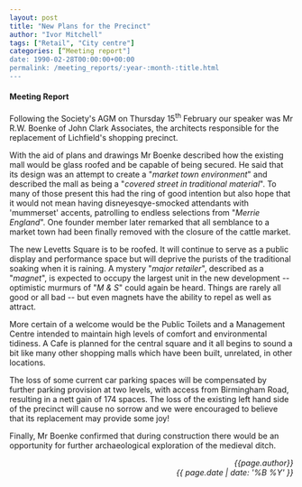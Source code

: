 ```yaml
---
layout: post
title: "New Plans for the Precinct"
author: "Ivor Mitchell"
tags: ["Retail", "City centre"]
categories: [“Meeting report"]
date: 1990-02-28T00:00:00+00:00
permalink: /meeting_reports/:year-:month-:title.html
---
```

#### Meeting Report ####

Following the Society's AGM on Thursday 15<sup>th</sup> February our speaker was Mr R.W. Boenke of John Clark Associates, the architects responsible for the replacement of Lichfield's shopping precinct. 

With the aid of plans and drawings Mr Boenke described how the existing mall would be glass roofed and be capable of being secured. He said that its design was an attempt to create a "*market town environment*" and described the mall as being a "*covered street in traditional material*". To many of those present this had the ring of good intention but also hope that it would not mean having disneyesqye-smocked attendants with 'mummerset' accents, patrolling to endless selections from "*Merrie England*". One founder member later remarked that all semblance to a market town had been finally removed with the closure of the cattle market. 

The new Levetts Square is to be roofed. It will continue to serve as a public display and performance space but will deprive the purists of the traditional soaking when it is raining. A mystery "*major retailer*", described as a "*magnet*", is expected to occupy the largest unit in the new development -- optimistic murmurs of "*M &amp; S*" could again be heard. Things are rarely all good or all bad -- but even magnets have the ability to repel as well as attract. 

More certain of a welcome would be the Public Toilets and a Management Centre intended to maintain high levels of comfort and environmental tidiness. A Cafe is planned for the central square and it all begins to sound a bit like many other shopping malls which have been built, unrelated, in other locations. 

The loss of some current car parking spaces will be compensated by further parking provision at two levels, with access from Birmingham Road, resulting in a nett gain of 174 spaces. The loss of the existing left hand side of the precinct will cause no sorrow and we were encouraged to believe that its replacement may provide some joy! 

Finally, Mr Boenke confirmed that during construction there would be an opportunity for further archaeological exploration of the medieval ditch. 

<p align="right"><i> {{page.author}} <br> {{ page.date | date: '%B %Y' }} </i></p>
